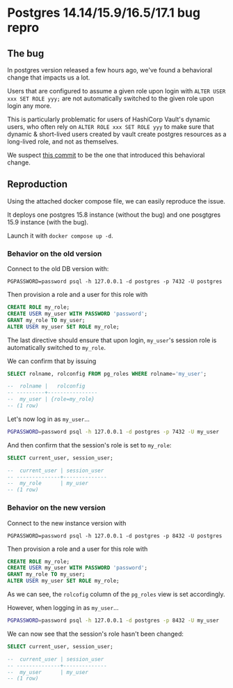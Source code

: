 # Postgres 14.14/15.9/16.5/17.1 bug repro

## The bug

In postgres version released a few hours ago, we've found a behavioral change
that impacts us a lot.

Users that are configured to assume a given role upon login with
`ALTER USER xxx SET ROLE yyy;` are not automatically switched to the given role
upon login any more.

This is particularly problematic for users of HashiCorp Vault's dynamic users,
who often rely on `ALTER ROLE xxx SET ROLE yyy` to make sure that dynamic &
short-lived users created by vault create postgres resources as a long-lived
role, and not as themselves.

We suspect [this commit](https://git.postgresql.org/gitweb/?p=postgresql.git;a=commitdiff;h=a5d2e6205)
to be the one that introduced this behavioral change.

## Reproduction

Using the attached docker compose file, we can easily reproduce the issue.

It deploys one postgres 15.8 instance (without the bug) and one posgtgres 15.9
instance (with the bug).

Launch it with `docker compose up -d`.

### Behavior on the old version

Connect to the old DB version with:

```shell
PGPASSWORD=password psql -h 127.0.0.1 -d postgres -p 7432 -U postgres
```

Then provision a role and a user for this role with

```sql
CREATE ROLE my_role;
CREATE USER my_user WITH PASSWORD 'password';
GRANT my_role TO my_user;
ALTER USER my_user SET ROLE my_role;
```

The last directive should ensure that upon login, `my_user`'s session role is
automatically switched to `my_role`.

We can confirm that by issuing

```sql
SELECT rolname, rolconfig FROM pg_roles WHERE rolname='my_user';

--  rolname |   rolconfig
-- ---------+----------------
--  my_user | {role=my_role}
-- (1 row)
```

Let's now log in as `my_user`...

```bash
PGPASSWORD=password psql -h 127.0.0.1 -d postgres -p 7432 -U my_user
```

And then confirm that the session's role is set to `my_role`:

```sql
SELECT current_user, session_user;

--  current_user | session_user
-- --------------+--------------
--  my_role      | my_user
-- (1 row)
```

### Behavior on the new version

Connect to the new instance version with

```shell
PGPASSWORD=password psql -h 127.0.0.1 -d postgres -p 8432 -U postgres
```

Then provision a role and a user for this role with

```sql
CREATE ROLE my_role;
CREATE USER my_user WITH PASSWORD 'password';
GRANT my_role TO my_user;
ALTER USER my_user SET ROLE my_role;
```

As we can see, the `rolcofig` column of the `pg_roles` view is set accordingly.

However, when logging in as `my_user`...

```bash
PGPASSWORD=password psql -h 127.0.0.1 -d postgres -p 8432 -U my_user
```

We can now see that the session's role hasn't been changed:

```sql
SELECT current_user, session_user;

--  current_user | session_user
-- --------------+--------------
--  my_user      | my_user
-- (1 row)
```

